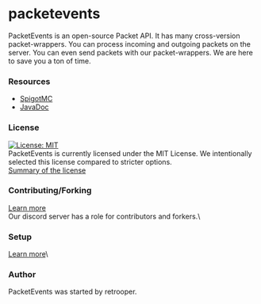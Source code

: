 # packetevents

PacketEvents is an open-source Packet API. It has many cross-version packet-wrappers. You can process incoming and outgoing packets on the server. You can even send packets with our packet-wrappers. We are here to save you a ton of time.

### Resources
* [SpigotMC](https://www.spigotmc.org/resources/packetevents-api.80279/)
* [JavaDoc](https://retrooper.github.io/packetevents)

### License
[![License: MIT](https://img.shields.io/badge/License-MIT-yellow.svg)](https://opensource.org/licenses/MIT)\
PacketEvents is currently licensed under the MIT License.
We intentionally selected this license compared to stricter options.\
[Summary of the license](https://tldrlegal.com/license/mit-license)

### Contributing/Forking
[Learn more](https://github.com/retrooper/packetevents/wiki/2.-Contributing-and-Forking)\
Our discord server has a role for contributors and forkers.\

### Setup
[Learn more](https://github.com/retrooper/packetevents/wiki/1.-Setup)\

### Author
PacketEvents was started by retrooper.
